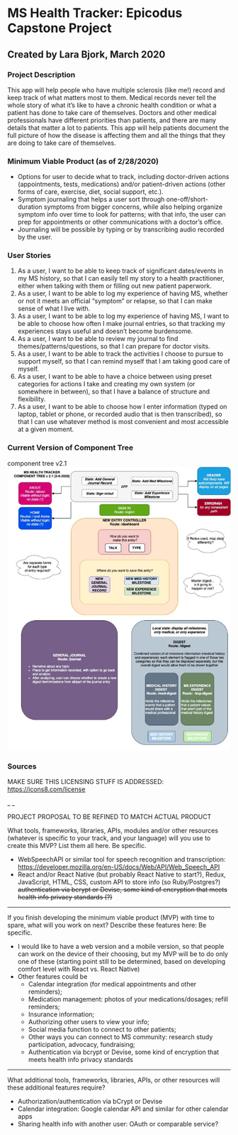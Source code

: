
# MS Health Tracker: Epicodus Capstone Project
## Created by Lara Bjork, March 2020

### Project Description
This app will help people who have multiple sclerosis (like me!) record and keep track of what matters most to them. Medical records never tell the whole story of what it’s like to have a chronic health condition or what a patient has done to take care of themselves. Doctors and other medical professionals have different priorities than patients, and there are many details that matter a lot to patients. This app will help patients document the full picture of how the disease is affecting them and all the things that they are doing to take care of themselves.

### Minimum Viable Product (as of 2/28/2020)
* Options for user to decide what to track, including doctor-driven actions (appointments, tests, medications) and/or patient-driven actions (other forms of care, exercise, diet, social support, etc.).
* Symptom journaling that helps a user sort through one-off/short-duration symptoms from bigger concerns, while also helping organize symptom info over time to look for patterns; with that info, the user can prep for appointments or other communications with a doctor’s office.
* Journaling will be possible by typing or by transcribing audio recorded by the user.

### User Stories
1. As a user, I want to be able to keep track of significant dates/events in my MS history, so that I can easily tell my story to a health practitioner, either when talking with them or filling out new patient paperwork.
2. As a user, I want to be able to log my experience of having MS, whether or not it meets an official “symptom” or relapse, so that I can make sense of what I live with.
3. As a user, I want to be able to log my experience of having MS, I want to be able to choose how often I make journal entries, so that tracking my experiences stays useful and doesn’t become burdensome.
4. As a user, I want to be able to review my journal to find themes/patterns/questions, so that I can prepare for doctor visits.
5. As a user, I want to be able to track the activities I choose to pursue to support myself, so that I can remind myself that I am taking good care of myself.
6. As a user, I want to be able to have a choice between using preset categories for actions I take and creating my own system (or somewhere in between), so that I have a balance of structure and flexibility.
7. As a user, I want to be able to choose how I enter information (typed on laptop, tablet or phone, or recorded audio that is then transcribed), so that I can use whatever method is most convenient and most accessible at a given moment.

### Current Version of Component Tree
component tree v2.1 ![MS-Tracker-Component-Tree-v2.1](/MS-Tracker-Component-Tree-v2.1.jpg)

### Sources
MAKE SURE THIS LICENSING STUFF IS ADDRESSED: https://icons8.com/license

_ _


PROJECT PROPOSAL TO BE REFINED TO MATCH ACTUAL PRODUCT

What tools, frameworks, libraries, APIs, modules and/or other resources (whatever is specific to your track, and your language) will you use to create this MVP? List them all here. Be specific.

* WebSpeechAPI or similar tool for speech recognition and transcription: https://developer.mozilla.org/en-US/docs/Web/API/Web_Speech_API
* React and/or React Native (but probably React Native to start?), Redux, JavaScript, HTML, CSS, custom API to store info (so Ruby/Postgres?) ~~authentication via bcrypt or Devise, some kind of encryption that meets health info privacy standards (?)~~

* * *

If you finish developing the minimum viable product (MVP) with time to spare, what will you work on next? Describe these features here: Be specific.

* I would like to have a web version and a mobile version, so that people can work on the device of their choosing, but my MVP will be to do only one of these (starting point still to be determined, based on developing comfort level with React vs. React Native)
* Other features could be
  * Calendar integration (for medical appointments and other reminders);
  * Medication management: photos of your medications/dosages; refill reminders;
  * Insurance information;
  * Authorizing other users to view your info;
  * Social media function to connect to other patients;
  * Other ways you can connect to MS community: research study participation, advocacy, fundraising;
  * Authentication via bcrypt or Devise, some kind of encryption that meets health info privacy standards

* * *

What additional tools, frameworks, libraries, APIs, or other resources will these additional features require?
* Authorization/authentication via bCrypt or Devise
* Calendar integration: Google calendar API and similar for other calendar apps
* Sharing health info with another user: OAuth or comparable service?
